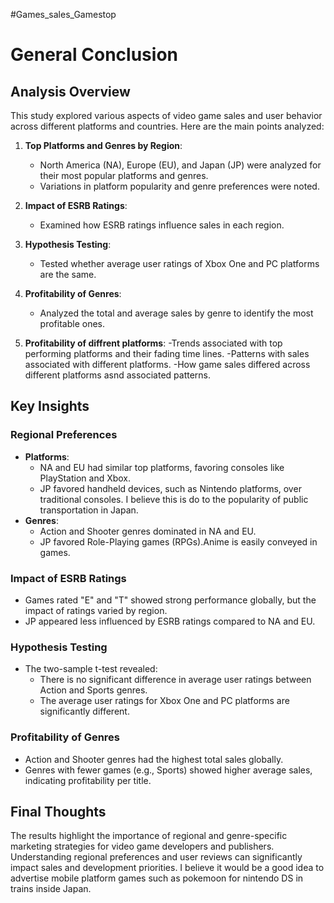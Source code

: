 #Games_sales_Gamestop
# General Conclusion

## Analysis Overview
This study explored various aspects of video game sales and user behavior across different platforms and countries. Here are the main points analyzed:

1. **Top Platforms and Genres by Region**:
   - North America (NA), Europe (EU), and Japan (JP) were analyzed for their most popular platforms and genres.
   - Variations in platform popularity and genre preferences were noted.

2. **Impact of ESRB Ratings**:
   - Examined how ESRB ratings influence sales in each region.

3. **Hypothesis Testing**:
   - Tested whether average user ratings of Xbox One and PC platforms are the same.

4. **Profitability of Genres**:
   - Analyzed the total and average sales by genre to identify the most profitable ones.

5. **Profitability of diffrent platforms**:
  -Trends associated with top performing platforms and their fading time lines.
  -Patterns with sales associated with different platforms.
  -How game sales differed across different platforms asnd associated patterns.

## Key Insights

### Regional Preferences
- **Platforms**:
  - NA and EU had similar top platforms, favoring consoles like PlayStation and Xbox.
  - JP favored handheld devices, such as Nintendo platforms, over traditional consoles. I believe this is do to the popularity of public transportation in Japan.
- **Genres**:
  - Action and Shooter genres dominated in NA and EU.
  - JP favored Role-Playing games (RPGs).Anime is easily conveyed in games.

### Impact of ESRB Ratings
- Games rated "E" and "T" showed strong performance globally, but the impact of ratings varied by region.
- JP appeared less influenced by ESRB ratings compared to NA and EU.

### Hypothesis Testing
- The two-sample t-test revealed:
  - There is no significant difference in average user ratings between Action and Sports genres.
  - The average user ratings for Xbox One and PC platforms are significantly different.
### Profitability of Genres
- Action and Shooter genres had the highest total sales globally.
- Genres with fewer games (e.g., Sports) showed higher average sales, indicating profitability per title.

## Final Thoughts
The results highlight the importance of regional and genre-specific marketing strategies for video game developers and publishers. Understanding regional preferences and user reviews can significantly impact sales and development priorities. I believe it would be a good idea to advertise mobile platform games such as pokemoon for nintendo DS in trains inside Japan. 
